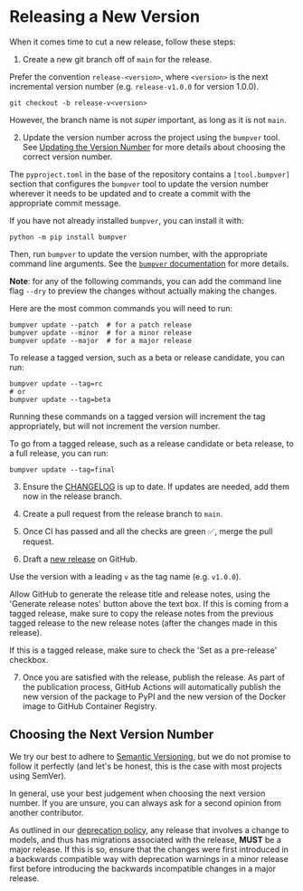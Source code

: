 # Releasing a New Version

When it comes time to cut a new release, follow these steps:

1. Create a new git branch off of `main` for the release.

Prefer the convention `release-<version>`, where `<version>` is the next incremental version number (e.g. `release-v1.0.0` for version 1.0.0).

```shell
git checkout -b release-v<version>
```

However, the branch name is not *super* important, as long as it is not `main`.

2. Update the version number across the project using the `bumpver` tool. See [Updating the Version Number](#choosing-the-next-version-number) for more details about choosing the correct version number.

The `pyproject.toml` in the base of the repository contains a `[tool.bumpver]` section that configures the `bumpver` tool to update the version number wherever it needs to be updated and to create a commit with the appropriate commit message.

If you have not already installed `bumpver`, you can install it with:
```shell
python -m pip install bumpver
```
Then, run `bumpver` to update the version number, with the appropriate command line arguments. See the [`bumpver` documentation](https://github.com/mbarkhau/bumpver) for more details.

**Note**: for any of the following commands, you can add the command line flag `--dry` to preview the changes without actually making the changes.

Here are the most common commands you will need to run:

```shell
bumpver update --patch  # for a patch release
bumpver update --minor  # for a minor release
bumpver update --major  # for a major release
```

To release a tagged version, such as a beta or release candidate, you can run:

```shell
bumpver update --tag=rc
# or
bumpver update --tag=beta
```

Running these commands on a tagged version will increment the tag appropriately, but will not increment the version number.

To go from a tagged release, such as a release candidate or beta release, to a full release, you can run:
```shell
bumpver update --tag=final
```

3. Ensure the [CHANGELOG](CHANGELOG.md) is up to date. If updates are needed, add them now in the release branch.

4. Create a pull request from the release branch to `main`.

5. Once CI has passed and all the checks are green ✅, merge the pull request.

6. Draft a [new release](https://github.com/westerveltco/django-email-relay/releases/new) on GitHub.

Use the version with a leading `v` as the tag name (e.g. `v1.0.0`).

Allow GitHub to generate the release title and release notes, using the 'Generate release notes' button above the text box. If this is coming from a tagged release, make sure to copy the release notes from the previous tagged release to the new release notes (after the changes made in this release).

If this is a tagged release, make sure to check the 'Set as a pre-release' checkbox.

7. Once you are satisfied with the release, publish the release. As part of the publication process, GitHub Actions will automatically publish the new version of the package to PyPI and the new version of the Docker image to GitHub Container Registry.

## Choosing the Next Version Number

We try our best to adhere to [Semantic Versioning](https://semver.org/), but we do not promise to follow it perfectly (and let's be honest, this is the case with most projects using SemVer).

In general, use your best judgement when choosing the next version number. If you are unsure, you can always ask for a second opinion from another contributor.

As outlined in our [deprecation policy](https://django-email-relay.westervelt.dev/en/latest/updating.html#deprecation-policy), any release that involves a change to models, and thus has migrations associated with the release, **MUST** be a major release. If this is so, ensure that the changes were first introduced in a backwards compatible way with deprecation warnings in a minor release first before introducing the backwards incompatible changes in a major release.

